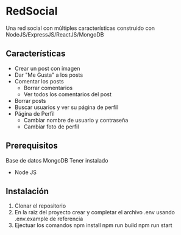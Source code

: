 
# RedSocial
Una red social con múltiples características construido con  NodeJS/ExpressJS/ReactJS/MongoDB

## Características
- Crear un post con imagen
 - Dar "Me Gusta" a los posts
 - Comentar los posts
   - Borrar comentarios
   - Ver todos los comentarios del post
- Borrar posts
- Buscar usuarios y ver su página de perfil
- Página de Perfil
  - Cambiar nombre de usuario y contraseña
  - Cambiar foto de perfil


## Prerequisitos
Base de datos MongoDB
Tener instalado
- Node JS

## Instalación
1. Clonar el repositorio
1. En la raiz del proyecto crear y completar el archivo .env usando .env.example de referencia
1. Ejectuar los comandos
       npm install
       npm run build
       npm run start
